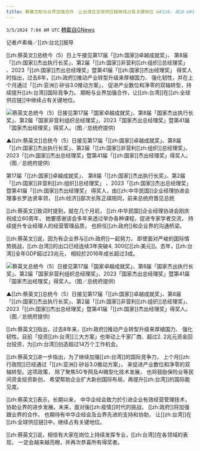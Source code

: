 ```yaml
---
title: 蔡蓨文盼与业界加强合作　让台湾在全球供应链继续占有关键地位 &#124; 政治 &#124; 三立新闻网  SETN.COM
---
```

`3/5/2024 7:04 AM UTC` [轉載自GNews](https://gnews.org/articles/2366210)

记者卢素梅／[[zh:台北]]报导

[[zh:蔡英文]]总统今（5）日上午接见第17届「[[zh:国家]]卓越成就奖」、 第8届「[[zh:国家]]杰出执行长奖」、第2届「[[zh:国家]]非营利[[zh:组织]]总经理奖」 、2023「[[zh:国家]]杰出总经理奖」暨第41届「[[zh:国家]]杰出经理奖」 得奖人时指出，过去8年，[[zh:政府]]推动产业转型升级来厚植国力、 强化韧性，并在上个月通过「[[zh:亚洲]]‧矽谷3.0推动方案」， 促进产业数位和净零的双轴转型，持续提升[[zh:台湾]]国际竞争力。 期盼与业界加强合作，让[[zh:台湾]]在[[zh:全球供应链]]中继续占有关键地位。

![蔡英文总统今（5）日接见第17届「国家卓越成就奖」、第8届「国家杰出执行长奖」、第2届「国家非营利组织总经理奖」、2023「国家杰出总经理奖」暨第41届「国家杰出经理奖」得奖人。（图／总统府提供)](https://attach.setn.com/newsimages/2024/03/05/4556126-PH.jpg "蔡英文总统今（5）日接见第17届「国家卓越成就奖」、第8届「国家杰出执行长奖」、第2届「国家非营利组织总经理奖」、2023「国家杰出总经理奖」暨第41届「国家杰出经理奖」得奖人。（图／总统府提供)")

▲[[zh:蔡英文]]总统今（5）日接见第17届「[[zh:国家]]卓越成就奖」、第8届「[[zh:国家]]杰出执行长奖」、第2届「[[zh:国家]]非营利[[zh:组织]]总经理奖」、2023「[[zh:国家]]杰出总经理奖」暨第41届「[[zh:国家]]杰出经理奖」得奖人。（图／总统府提供)

第17届「[[zh:国家]]卓越成就奖」、 第8届「[[zh:国家]]杰出执行长奖」、第2届「[[zh:国家]]非营利[[zh:组织]]总经理奖」 、2023「[[zh:国家]]杰出总经理奖」暨第41届「[[zh:国家]]杰出经理奖」 得奖人，由[[zh:中华民国]]企业经理协进会理事长罗达贤率领， [[zh:经济]]部次长陈正祺陪同，前来总统府晋见总统

[[zh:蔡英文]]致词时提到，就在几个月前， [[zh:中华民国]]企业经理协进会刚庆祝成立60周年， 她要感谢该会多年来透过举办各种课程，促进专家学者交流， 持续提升专业经理人的经营管理品质， 也担任[[zh:政府]]和企业界的沟通桥梁。

[[zh:蔡英文]]说，因为有企业界与[[zh:政府]]一起努力， 即使面对严峻的国际情势挑战，[[zh:台湾]]的出口已经连续3年突破4, 300亿[[zh:美元]]。去年，[[zh:台湾]]全年GDP超过23兆元， 相较於2016年成长超过3成。

![蔡英文总统今（5）日接见第17届「国家卓越成就奖」、第8届「国家杰出执行长奖」、第2届「国家非营利组织总经理奖」、2023「国家杰出总经理奖」暨第41届「国家杰出经理奖」得奖人。（图／总统府提供)](https://attach.setn.com/newsimages/2024/03/05/4556129-PH.jpg "蔡英文总统今（5）日接见第17届「国家卓越成就奖」、第8届「国家杰出执行长奖」、第2届「国家非营利组织总经理奖」、2023「国家杰出总经理奖」暨第41届「国家杰出经理奖」得奖人。（图／总统府提供)")

▲[[zh:蔡英文]]总统今（5）日接见第17届「[[zh:国家]]卓越成就奖」、第8届「[[zh:国家]]杰出执行长奖」、第2届「[[zh:国家]]非营利[[zh:组织]]总经理奖」、2023「[[zh:国家]]杰出总经理奖」暨第41届「[[zh:国家]]杰出经理奖」得奖人。（图／总统府提供)

[[zh:蔡英文]]指出，过去8年来，[[zh:政府]]推动产业转型升级来厚植国力、 强化韧性。目前「投资[[zh:台湾]]三大方案」也带动上千家厂商、超过2. 2兆元资金回台投资，为[[zh:台湾]]创造超过14万个工作机会。

[[zh:蔡英文]]进一步指出，为了继续加强[[zh:台湾]]的国际竞争力， 上个月[[zh:行政院]]已经通过「[[zh:亚洲]]‧矽谷3.0推动方案」， 来促进产业数位和净零的双轴转型。这项政策， 除了聚焦5G专网及AI微型化技术发展， 也将鼓励保险业等民间资金投资新创， 希望帮助企业扩大新创国际布局，再提升[[zh:台湾]]的国际能见度。

[[zh:蔡英文]]表示，长期以来， 中华企经会致力於引进企业有效经营管理技术， 协助业界的进步发展。未来，面对後[[zh:疫情]]时代的挑战， [[zh:政府]]将加强跟业界的合作， 也期待有中华企经会及业界先进的支持和协助， 让[[zh:台湾]]在[[zh:全球供应链]]中，继续占有关键地位。

[[zh:蔡英文]]说，相信有大家在岗位上持续发挥专业，[[zh:台湾]]在各领域的表现， 一定会越来越亮眼，并再次恭喜所有得奖者。
